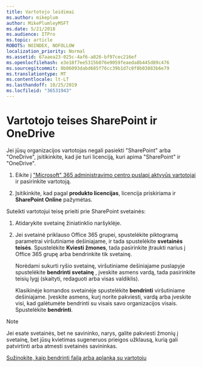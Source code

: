 ```yaml
---
title: Vartotojo leidimai
ms.author: mikeplum
author: MikePlumleyMSFT
ms.date: 5/21/2018
ms.audience: ITPro
ms.topic: article
ROBOTS: NOINDEX, NOFOLLOW
localization_priority: Normal
ms.assetid: 67aaea23-025c-4af6-a826-bf97cec216ef
ms.openlocfilehash: e3e18f7ee5315b076e9059feaeda8b445d89c476
ms.sourcegitcommit: 0b06093dabd685f76cc39b1d7c0f8b03883b6e79
ms.translationtype: MT
ms.contentlocale: lt-LT
ms.lasthandoff: 10/25/2019
ms.locfileid: "36531943"
---
```

# <a name="user-permissions-in-sharepoint-and-onedrive"></a>Vartotojo teises SharePoint ir OneDrive

Jei jūsų organizacijos vartotojas negali pasiekti "SharePoint" arba "OneDrive", įsitikinkite, kad jie turi licenciją, kuri apima "SharePoint" ir "OneDrive". 
  
1. Eikite į ["Microsoft" 365 administravimo centro puslapį aktyvūs vartotojai](https://portal.office.com/adminportal/home#/users) ir pasirinkite vartotoją. 
    
2. Įsitikinkite, kad pagal **produkto licencijas**, licencija priskiriama ir **SharePoint Online** pažymėtas. 
    
 Suteikti vartotojui teisę prieiti prie SharePoint svetainės: 
  
1. Atidarykite svetainę žiniatinklio naršyklėje.
    
2. Jei svetainė priklauso Office 365 grupei, spustelėkite piktogramą parametrai viršutiniame dešiniajame, ir tada spustelėkite **svetainės teisės**. Spustelėkite **Kviesti žmones**, tada pasirinkite įtraukti narius į Office 365 grupę arba bendrinkite tik svetainę. 
    
    Norėdami sukurti ryšio svetainę, viršutiniame dešiniajame puslapyje spustelėkite **bendrinti svetainę** , įveskite asmens vardą, tada pasirinkite teisių lygį (skaityti, redaguoti arba visas valdiklis). 
    
    Klasikinėje komandos svetainėje spustelėkite **bendrinti** viršutiniame dešiniajame. Įveskite asmens, kurį norite pakviesti, vardą arba įveskite visi, kad galėtumėte bendrinti su visais savo organizacijos visais. Spustelėkite **bendrinti**.
    
> [!NOTE]
> Jei esate svetainės, bet ne savininko, narys, galite pakviesti žmonių į svetainę, bet jūsų kvietimas sugeneruos prieigos užklausą, kurią gali patvirtinti arba atmesti svetainės savininkas. 
  
[Sužinokite, kaip bendrinti failą arba aplanką su vartotoju](https://go.microsoft.com/fwlink/?linkid=533408)
  

